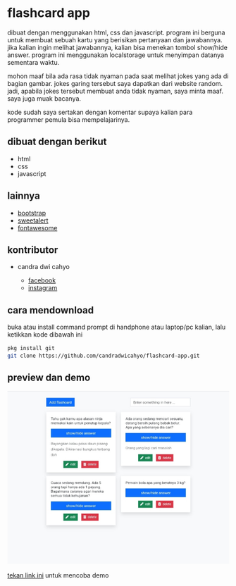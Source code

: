 # flashcard app

dibuat dengan menggunakan html, css dan javascript. program ini berguna untuk membuat sebuah kartu yang berisikan pertanyaan dan jawabannya. jika kalian ingin melihat jawabannya, kalian bisa menekan tombol show/hide answer. program ini menggunakan localstorage untuk menyimpan datanya sementara waktu.

mohon maaf bila ada rasa tidak nyaman pada saat melihat jokes yang ada di bagian gambar. jokes garing tersebut saya dapatkan dari website random. jadi, apabila jokes tersebut membuat anda tidak nyaman, saya minta maaf. saya juga muak bacanya.

kode sudah saya sertakan dengan komentar supaya kalian para programmer pemula bisa mempelajarinya.

## dibuat dengan berikut

* html
* css
* javascript

## lainnya

* [bootstrap](https://getbootstrap.com)
* [sweetalert](https://sweetalert2.github.io)
* [fontawesome](https://fontawesome.com)

## kontributor

* candra dwi cahyo

  * [facebook](https://facebook.com/candradwicahyo18)
  * [instagram](https://instagram.com/candradwicahyo18)

## cara mendownload

buka atau install command prompt di handphone atau laptop/pc kalian, lalu ketikkan kode dibawah ini

```bash 
pkg install git 
git clone https://github.com/candradwicahyo/flashcard-app.git
```

## preview dan demo 

![preview](https://github.com/candradwicahyo/flashcard-app/blob/master/image.jpg)

[tekan link ini](https://candradwicahyo.github.io/flashcard-app) untuk mencoba demo 